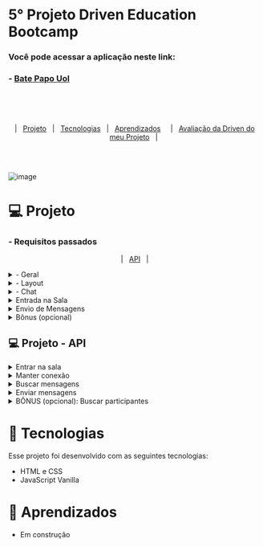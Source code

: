 

# 5° Projeto Driven Education Bootcamp

### Você pode acessar a aplicação neste link:
  ### - <a href="https://filipetenedini.github.io/p5-Driven-batepapoUol/"> Bate Papo Uol </a>
<br><br><br>
<p align="center">
  |&nbsp;&nbsp;&nbsp<a href="#Projeto">Projeto</a>&nbsp;&nbsp;
  |&nbsp;&nbsp;&nbsp<a href="#Tecnologias">Tecnologias</a>&nbsp;&nbsp;
  |&nbsp;&nbsp;&nbsp<a href="#Aprendizados">Aprendizados</a>&nbsp;&nbsp;&nbsp;&nbsp;
  |&nbsp;&nbsp;&nbsp<a href="#avaliacao">Avaliação da Driven do meu Projeto</a>&nbsp;&nbsp;&nbsp;|&nbsp;
</p>
<br><br>

![image](https://user-images.githubusercontent.com/105571583/214379174-b04b5645-f66b-465e-b10b-42aaedc0687b.png)


<h1 id="Projeto"> 💻 Projeto</h1>

<h3>- Requisitos passados </h3>
<p align="center">
  |&nbsp;&nbsp;&nbsp;<a href="#API">API</a>&nbsp;&nbsp;&nbsp;|
</p>
<details>
<summary>    
- Geral
</summary>

- [ ]  Não utilize nenhuma biblioteca para implementar este projeto (jquery, lodash, react, etc), nem outras linguagens que compilem para JavaScript (TypeScript, Clojure, ELM, etc), somente JavaScript puro.
- [ ]  Seu projeto deverá ser desenvolvido utilizando Git e GitHub, em um repositório público.
- [ ]  A cada requisito implementado faça um *commit* com uma mensagem descritiva do que você evoluiu.
  
 </details>
 
<details>
<summary>    
- Layout
</summary>

  - [ ]  Aplicar layout para mobile, seguindo o Figma. Não é necessário implementar uma versão para desktop.
 
 </details>
 
 <details>
<summary>    
- Chat
</summary>

- [ ]  Ao entrar na sala, este deve carregar as mensagens do servidor quando o usuário estiver logado e exibi-las conforme *layout* fornecido.
- [ ]  Existem três tipos de mensagem:
    - Mensagens de status (**Entrou** ou **Saiu** da sala): deve ter o fundo cinza;
    - Mensagens reservadas (**Reservadamente**): deve ter o fundo rosa;
    - Mensagens normais: devem ter o fundo branco.
- [ ]  A cada três segundos o site deve recarregar as mensagens do servidor para manter sempre atualizado.
- [ ]  O *chat* deverá ter rolagem automática por padrão, ou seja, sempre que novas mensagens forem adicionadas ao final do *chat* ele deve *scrollar* para o final.
- [ ]  As mensagens com **Reservadamente** só devem ser exibidas se o nome do destinatário ou remetente for igual ao nome do usuário que está usando o chat (ou senão ele poderia ver as mensagens reservadas para outras pessoas)
    - **⚠️ Atenção:** Fazer essa filtragem no *front-end* não é uma boa prática, o ideal seria o servidor não fornecer essas mensagens para outras pessoas. Entretanto, manteremos dessa forma por fins didáticos. Combinado?
</details>

<details>
<summary>
Entrada na Sala
</summary

- [ ]  Ao entrar no site, o usuário deverá ser perguntado com um `prompt` ****seu lindo nome.
- [ ]  Após inserção do nome, este deve ser enviado para o servidor pra cadastrar o usuário:
    - Caso o servidor responda com sucesso, o usuário poderá entrar na sala;
    - Caso o servidor responda com erro, deve-se pedir para o usuário digitar outro nome, pois este já está em uso;
- [ ]  Enquanto o usuário estiver na sala, a cada 5 segundos o site deve avisar ao servidor que o usuário ainda está presente, ou senão será considerado que "Saiu da sala".
 
 </details>
 
 <details>
 <summary>
Envio de Mensagens
 </summary>
 
- [ ]  Ao enviar uma mensagem, esta deve ser enviada para o servidor:
    - Caso o servidor responda com sucesso, você deve obter novamente as mensagens do servidor e atualizar o *chat;*
    - Caso o servidor responda com erro, significa que esse usuário não está mais na sala e a página deve ser atualizada (e com isso voltando pra etapa de pedir o nome).
- [ ]  Nesse envio, deve ser informado o remetente, o destinatário e se a mensagem é reservada ou não.
    - Escolher um destinatário e se a mensagem é reservada ou pública é um requisito bônus (ver abaixo). Logo, se você não implementar o bônus, sempre envie destinatário como Todos e a mensagem como pública.
 </details>  

<details>
<summary>    
Bônus (opcional)
</summary>

<details>
<summary>    
Envio com enter
</summary>

- [ ]  Faça com que, caso o usuário tecle Enter no campo de mensagem, ela seja enviada (ou seja, deve ter o mesmo comportamento caso o usuário clique no botão de envio).

 </details>

<details>
<summary>    
Tela de Entrada
</summary>

- [ ]  Em vez de um prompt, faça uma tela inicial.

</details>
  
 <details>
<summary>    
Participantes ativos
</summary>

- [ ]  Ao clicar no ícone superior direito de participantes, o menu lateral deve abrir por cima do chat conforme *layout*. Um fundo escuro semi-transparente deve ficar por cima do *chat*.
- [ ]  Ao clicar no fundo escuro, o menu lateral deve ser ocultado novamente.
- [ ]  O site deve obter a lista de participantes assim que entra no chat e deve atualizar a lista a cada dez segundos.
- [ ]  Ao clicar em uma pessoa ou em público/reservadamente, a opção clicada deve ser marcada com um *check* e as demais desmarcadas.
- [ ]  Além do check acima, ao trocar esses parâmetros também deve ser alterada a frase que informa o destinatário, que fica embaixo do input de mensagem.

</details>
  
</details>
  
 <h2 id="API"> 💻 Projeto - API </h2>

   <details>
<summary>    
Entrar na sala
</summary>

- Para entrar na sala, deve-se enviar ao servidor o nome do usuário. Para isso, envie uma requisição `POST` para a URL:
    
    ```jsx
    https://mock-api.driven.com.br/api/v6/uol/participants
    ```
    
- Enviando um objeto no formato:
    
    ```jsx
    {
      name: "João"
    }
    ```
    
- O servidor pode responder com status `400` se já houver um usuário online com esse nome. Se for o caso, a aplicação deve pedir um novo nome até que o servidor responda com status `200`.

</details>

<details>
<summary>    
Manter conexão
</summary>

- O servidor precisa saber que o usuário continua online. Se o usuário não envia nenhuma mensagem, como ele pode inferir se o usuário continua ou não na página?
- Para resolver isso, o servidor espera que seu sistema avise continuamente que o usuário permanece utilizando o chat. Para isso, o sistema deve enviar uma requisição `POST` para a URL:
    
    ```jsx
    https://mock-api.driven.com.br/api/v6/uol/status
    ```
    
- Enviando um objeto no formato enviando o nome do usuário que foi pedido ao entrar na página.
    
    ```jsx
    {
      name: "João"
    }
    ```
    
- Esta requisição deve ser feita a cada cinco segundos.

</details>
 <details>
<summary>    
Buscar mensagens
</summary>

- Para buscar mensagens do servidor, mande uma requisição `GET` para a URL:
    
    ```jsx
    https://mock-api.driven.com.br/api/v6/uol/messages
    ```
    
- A resposta será um array de objetos, como o seguinte:
    
```jsx
[
  {
    from: "João",
    to: "Todos",
    text: "entra na sala...",
    type: "status",
    time: "08:01:17"
  },
  {
    from: "João",
    to: "Todos",
    text: "Bom dia",
    type: "message",
    time: "08:02:50"
  },
]
```
    
- Nos objetos, o campo `type` identifica o tipo da mensagem. Existem os seguintes valores:
    - `status`: mensagem de estado, como entrou ou saiu da sala;
    - `message`: mensagem pública;
    - `private_message`: mensagem particular.

</details>
  
<details>
<summary>    
Enviar mensagens
</summary>
  
- Para enviar mensagens, você deve fazer uma requisição `POST` para a URL:
    
    ```jsx
    https://mock-api.driven.com.br/api/v6/uol/messages
    ```
  
- Nesta requisição, você deve enviar um objeto como o seguinte:
  
  ```jsx
  {
	from: "nome do usuário",
	to: "nome do destinatário (Todos se não for um específico)",
	text: "mensagem digitada",
	type: "message" // ou "private_message" para o bônus
  }
  
  ```
  
</details>    
<details>
<summary>    
BÔNUS (opcional): Buscar participantes
</summary>

- Para buscar a lista de participantes, envie uma requisição `GET` para a URL:

```jsx
https://mock-api.driven.com.br/api/v6/uol/participants
```
  
 - Esta requisição retornará um array de objetos no formato:
  
```jsx
[
  {
    name: "João"
},
  {
    name: "Maria"
  }
]
```
  
</details>
  </details>


<h1 id="Tecnologias">🚀 Tecnologias</h1>

Esse projeto foi desenvolvido com as seguintes tecnologias:

- HTML e CSS
- JavaScript Vanilla


<h1 id="Aprendizados">🧠 Aprendizados</h1>

- Em construção
